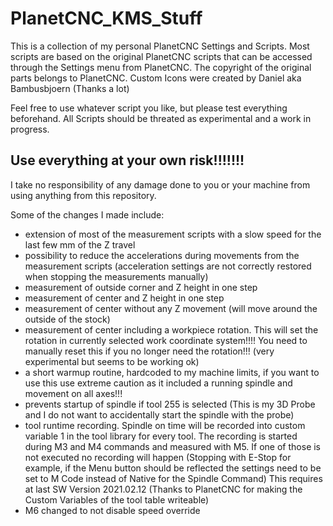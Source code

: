 # PlanetCNC_KMS_Stuff
This is a collection of my personal PlanetCNC Settings and Scripts.
Most scripts are based on the original PlanetCNC scripts that can be accessed through the Settings menu from PlanetCNC.
The copyright of the original parts belongs to PlanetCNC.
Custom Icons were created by Daniel aka Bambusbjoern (Thanks a lot)


Feel free to use whatever script you like, but please test everything beforehand. All Scripts should be threated as experimental and a work in progress. 
## Use everything at your own risk!!!!!!!
I take no responsibility of any damage done to you or your machine from using anything from this repository.

Some of the changes I made include:
* extension of most of the measurement scripts with a slow speed for the last few mm of the Z travel
* possibility to reduce the accelerations during movements from the measurement scripts (acceleration settings are not correctly restored when stopping the measurements manually)
* measurement of outside corner and Z height in one step
* measurement of center and Z height in one step
* measurement of center without any Z movement (will move around the outside of the stock)
* measurement of center including a workpiece rotation. This will set the rotation in currently selected work coordinate system!!!! You need to manually reset this if you no longer need the rotation!!! (very experimental but seems to be working ok)
* a short warmup routine, hardcoded to my machine limits, if you want to use this use extreme caution as it included a running spindle and movement on all axes!!!
* prevents startup of spindle if tool 255 is selected (This is my 3D Probe and I do not want to accidentally start the spindle with the probe)
* tool runtime recording. Spindle on time will be recorded into custom variable 1 in the tool library for every tool. The recording is started during M3 and M4 commands and measured with M5. If one of those is not executed no recording will happen (Stopping with E-Stop for example, if the Menu button should be reflected the settings need to be set to M Code instead of Native for the Spindle Command) This requires at last SW Version 2021.02.12 (Thanks to PlanetCNC for making the Custom Variables of the tool table writeable)
* M6 changed to not disable speed override
